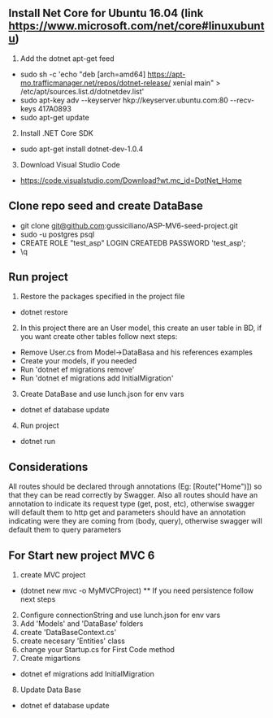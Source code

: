 ## Install Net Core for Ubuntu 16.04 (link https://www.microsoft.com/net/core#linuxubuntu)
1. Add the dotnet apt-get feed
- sudo sh -c 'echo "deb [arch=amd64] https://apt-mo.trafficmanager.net/repos/dotnet-release/ xenial main" > /etc/apt/sources.list.d/dotnetdev.list'
- sudo apt-key adv --keyserver hkp://keyserver.ubuntu.com:80 --recv-keys 417A0893
- sudo apt-get update
2. Install .NET Core SDK
- sudo apt-get install dotnet-dev-1.0.4
3. Download Visual Studio Code
- https://code.visualstudio.com/Download?wt.mc_id=DotNet_Home


## Clone repo seed and create DataBase
- git clone git@github.com:gussiciliano/ASP-MV6-seed-project.git
- sudo -u postgres psql
- CREATE ROLE "test_asp" LOGIN CREATEDB PASSWORD 'test_asp';
- \q


## Run project
1. Restore the packages specified in the project file
- dotnet restore
2. In this project there are an User model, this create an user table in BD, if you want create other tables follow next steps:
- Remove User.cs from Model->DataBasa and his references examples
- Create your models, if you needed
- Run 'dotnet ef migrations remove'
- Run 'dotnet ef migrations add InitialMigration'
3. Create DataBase and use lunch.json for env vars
- dotnet ef database update 
4. Run project
- dotnet run


## Considerations
All routes should be declared through annotations (Eg: [Route("Home")]) so that they can be read correctly by Swagger. Also all routes should have an annotation to indicate its request type (get, post, etc), otherwise swagger will default them to http get and parameters should have an annotation indicating were they are coming from (body, query), otherwise swagger will default them to query parameters


## For Start new project MVC 6
1. create MVC project
- (dotnet new mvc -o MyMVCProject)
** If you need persistence follow next steps
2. Configure connectionString and use lunch.json for env vars
3. Add 'Models' and 'DataBase' folders
4. create 'DataBaseContext.cs'
5. create necesary 'Entities' class
6. change your Startup.cs for First Code method
7. Create migartions
- dotnet ef migrations add InitialMigration
8. Update Data Base
- dotnet ef database update
